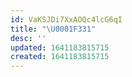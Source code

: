 ```yaml
---
id: VaKSJDi7XxAOQc4lcG6qI
title: "\U0001F331️"
desc: ''
updated: 1641183815715
created: 1641183815715
---
```


